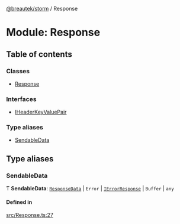 [@breautek/storm](../README.md) / Response

# Module: Response

## Table of contents

### Classes

- [Response](../classes/Response.Response-1.md)

### Interfaces

- [IHeaderKeyValuePair](../interfaces/Response.IHeaderKeyValuePair.md)

### Type aliases

- [SendableData](Response.md#sendabledata)

## Type aliases

### SendableData

Ƭ **SendableData**: [`ResponseData`](../classes/ResponseData.ResponseData-1.md) \| `Error` \| [`IErrorResponse`](../interfaces/StormError.IErrorResponse.md) \| `Buffer` \| `any`

#### Defined in

[src/Response.ts:27](https://github.com/breautek/storm/blob/80c9dfb/src/Response.ts#L27)
